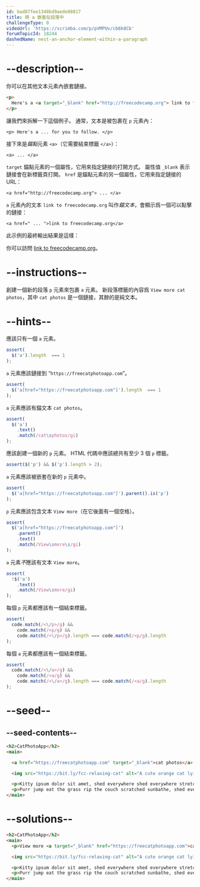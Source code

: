 ```yaml
---
id: bad87fee1348bd9aede08817
title: 將 a 嵌套在段落中
challengeType: 0
videoUrl: 'https://scrimba.com/p/pVMPUv/cb6k8Cb'
forumTopicId: 18244
dashedName: nest-an-anchor-element-within-a-paragraph
---
```


# --description--

你可以在其他文本元素內嵌套鏈接。

```html
<p>
  Here's a <a target="_blank" href="http://freecodecamp.org"> link to freecodecamp.org</a> for you to follow.
</p>
```

讓我們來拆解一下這個例子。 通常，文本是被包裹在 `p` 元素內：

`<p> Here's a ... for you to follow. </p>`

接下來是*錨點*元素 `<a>`（它需要結束標籤 `</a>`）：

`<a> ... </a>`

`target` 錨點元素的一個屬性，它用來指定鏈接的打開方式。 屬性值 `_blank` 表示鏈接會在新標籤頁打開。 `href` 是錨點元素的另一個屬性，它用來指定鏈接的 URL：

`<a href="http://freecodecamp.org"> ... </a>`

`a` 元素內的文本 `link to freecodecamp.org` 叫作<dfn>錨文本</dfn>，會顯示爲一個可以點擊的鏈接：

`<a href=" ... ">link to freecodecamp.org</a>`

此示例的最終輸出結果是這樣：

你可以訪問 [link to freecodecamp.org](http://freecodecamp.org)。

# --instructions--

創建一個新的段落 `p` 元素來包裹 `a` 元素。 新段落標籤的內容爲 `View more cat photos`，其中 `cat photos` 是一個鏈接，其餘的是純文本。

# --hints--

應該只有一個 `a` 元素。

```js
assert(
  $('a').length  === 1 
);
```

`a` 元素應該鏈接到 “`https://freecatphotoapp.com`”。

```js
assert(
  $('a[href="https://freecatphotoapp.com"]').length  === 1 
);
```

`a` 元素應該有錨文本 `cat photos`。

```js
assert(
  $('a')
    .text()
    .match(/cat\sphotos/gi)
);
```

應該創建一個新的 `p` 元素。 HTML 代碼中應該總共有至少 3 個 `p` 標籤。

```js
assert($('p') && $('p').length > 2);
```

`a` 元素應該被嵌套在新的 `p` 元素中。

```js
assert(
  $('a[href="https://freecatphotoapp.com"]').parent().is('p')
);
```

`p` 元素應該包含文本 `View more`（在它後面有一個空格）。

```js
assert(
  $('a[href="https://freecatphotoapp.com"]')
    .parent()
    .text()
    .match(/View\smore\s/gi)
);
```

`a` 元素<em>不</em>應該有文本 `View more`。

```js
assert(
  !$('a')
    .text()
    .match(/View\smore/gi)
);
```

每個 `p` 元素都應該有一個結束標籤。

```js
assert(
  code.match(/<\/p>/g) &&
    code.match(/<p/g) &&
    code.match(/<\/p>/g).length === code.match(/<p/g).length
);
```

每個 `a` 元素都應該有一個結束標籤。

```js
assert(
  code.match(/<\/a>/g) &&
    code.match(/<a/g) &&
    code.match(/<\/a>/g).length === code.match(/<a/g).length
);
```

# --seed--

## --seed-contents--

```html
<h2>CatPhotoApp</h2>
<main>

  <a href="https://freecatphotoapp.com" target="_blank">cat photos</a>

  <img src="https://bit.ly/fcc-relaxing-cat" alt="A cute orange cat lying on its back.">

  <p>Kitty ipsum dolor sit amet, shed everywhere shed everywhere stretching attack your ankles chase the red dot, hairball run catnip eat the grass sniff.</p>
  <p>Purr jump eat the grass rip the couch scratched sunbathe, shed everywhere rip the couch sleep in the sink fluffy fur catnip scratched.</p>
</main>
```

# --solutions--

```html
<h2>CatPhotoApp</h2>
<main>
  <p>View more <a target="_blank" href="https://freecatphotoapp.com">cat photos</a></p>

  <img src="https://bit.ly/fcc-relaxing-cat" alt="A cute orange cat lying on its back.">

  <p>Kitty ipsum dolor sit amet, shed everywhere shed everywhere stretching attack your ankles chase the red dot, hairball run catnip eat the grass sniff.</p>
  <p>Purr jump eat the grass rip the couch scratched sunbathe, shed everywhere rip the couch sleep in the sink fluffy fur catnip scratched.</p>
</main>
```
